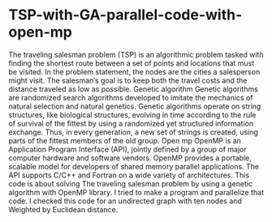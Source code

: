 # TSP-with-GA-parallel-code-with-open-mp

The traveling salesman problem (TSP) is an algorithmic problem tasked with finding the shortest route between a set of points and locations that must be visited. In the problem statement, the nodes are the cities a salesperson might visit. The salesman‘s goal is to keep both the travel costs and the distance traveled as low as possible.
Genetic algorithm Genetic algorithms are randomized search algorithms developed to imitate the mechanics of natural selection and natural genetics. Genetic algorithms operate on string structures, like biological structures, evolving in time according to the rule of survival of the fittest by using a randomized yet structured information exchange. Thus, in every generation, a new set of strings is created, using parts of the fittest members of the old group.
Open mp OpenMP is an Application Program Interface (API), jointly defined by a group of major computer hardware and software vendors. OpenMP provides a portable, scalable model for developers of shared memory parallel applications. The API supports C/C++ and Fortran on a wide variety of architectures.
This code is about solving The traveling salesman problem by using a genetic algorithm with OpenMP library. I tried to make a program and parallelize that code. I checked this code for an undirected graph with ten nodes and Weighted by Euclidean distance.




